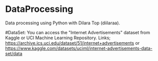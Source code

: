 # DataProcessing
Data processing using Python with Dilara Top (diilaraa).

#DataSet:
You can access the "Internet Advertisements" dataset from Kaggle or UCI Machine Learning Repository.
Links;
https://archive.ics.uci.edu/dataset/51/internet+advertisements or https://www.kaggle.com/datasets/uciml/internet-advertisements-data-set/data
